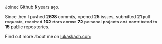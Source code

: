 Joined Github **8** years ago.

Since then I pushed **2638** commits, opened **25** issues, submitted **21** pull requests, received **162** stars across **72** personal projects and contributed to **15** public repositories.

Find out more about me on [lukasbach.com](https://lukasbach.com)
